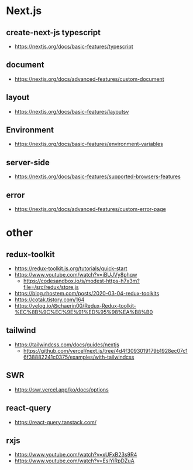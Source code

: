 Next.js
===
## create-next-js typescript
* https://nextjs.org/docs/basic-features/typescript

## document
* https://nextjs.org/docs/advanced-features/custom-document

## layout
* https://nextjs.org/docs/basic-features/layoutsv

## Environment
* https://nextjs.org/docs/basic-features/environment-variables

## server-side
* https://nextjs.org/docs/basic-features/supported-browsers-features

## error
* https://nextjs.org/docs/advanced-features/custom-error-page



# other
## redux-toolkit
* https://redux-toolkit.js.org/tutorials/quick-start
* https://www.youtube.com/watch?v=iBUJVy8phqw
  * https://codesandbox.io/s/modest-https-h7x3m?file=/src/redux/store.js
* https://blog.rhostem.com/posts/2020-03-04-redux-toolkits
* https://cotak.tistory.com/164
* https://velog.io/@chaerin00/Redux-Redux-toolkit-%EC%8B%9C%EC%9E%91%ED%95%98%EA%B8%B0

## tailwind
* https://tailwindcss.com/docs/guides/nextjs
  * https://github.com/vercel/next.js/tree/4d4f3093019179b1928ec07c16f38882241c0375/examples/with-tailwindcss

## SWR
* https://swr.vercel.app/ko/docs/options

## react-query
* https://react-query.tanstack.com/

## rxjs
* https://www.youtube.com/watch?v=xUFxB23s9R4
* https://www.youtube.com/watch?v=EsIYiRpDZuA